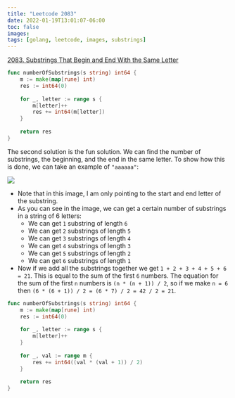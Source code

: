 ```yaml
---
title: "Leetcode 2083"
date: 2022-01-19T13:01:07-06:00
toc: false
images:
tags: [golang, leetcode, images, substrings]
---
```


[2083. Substrings That Begin and End With the Same Letter](https://leetcode.com/problems/substrings-that-begin-and-end-with-the-same-letter/)

``` go
func numberOfSubstrings(s string) int64 {
    m := make(map[rune] int)
    res := int64(0)
    
    for _, letter := range s {
        m[letter]++
        res += int64(m[letter])
    }
    
    return res
}
```

The second solution is the fun solution. We can find the number of substrings, the beginning, and the end in the same letter. To show how this is done, we can take an example of `"aaaaaa"`:

![](https://i.imgur.com/H5jFMVU.jpg)

* Note that in this image, I am only pointing to the start and end letter of the substring.
* As you can see in the image, we can get a certain number of substrings in a string of 6 letters:
    * We can get `1` substring of length `6`
    * We can get `2` substrings of length `5`
    * We can get `3` substrings of length `4`
    * We can get `4` substrings of length `3`
    * We can get `5` substrings of length `2`
    * We can get `6` substrings of length `1`
* Now if we add all the substrings together we get `1 + 2 + 3 + 4 + 5 + 6 = 21`. This is equal to the sum of the first `6` numbers. The equation for the sum of the first `n` numbers is `(n * (n + 1)) / 2`, so if we make `n = 6` then `(6 * (6 + 1)) / 2 = (6 * 7) / 2 = 42 / 2 = 21`.

``` go
func numberOfSubstrings(s string) int64 {
    m := make(map[rune] int)
    res := int64(0)
    
    for _, letter := range s {
        m[letter]++
    }
    
    for _, val := range m {
        res += int64((val * (val + 1)) / 2)
    }
    
    return res
}
```